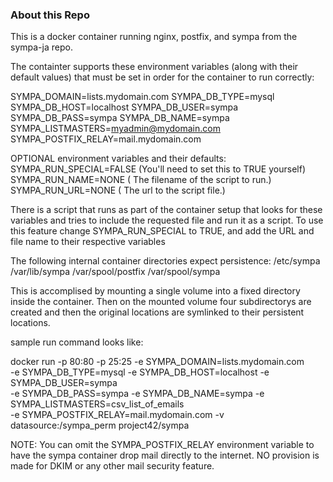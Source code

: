 ### About this Repo

This is a docker container running nginx, postfix,
and sympa from the sympa-ja repo.

The containter supports these environment
variables (along with their default values)
that must be set in order for the container to run
correctly:

SYMPA_DOMAIN=lists.mydomain.com
SYMPA_DB_TYPE=mysql
SYMPA_DB_HOST=localhost
SYMPA_DB_USER=sympa
SYMPA_DB_PASS=sympa
SYMPA_DB_NAME=sympa
SYMPA_LISTMASTERS=myadmin@mydomain.com
SYMPA_POSTFIX_RELAY=mail.mydomain.com

OPTIONAL environment variables and their defaults:
SYMPA_RUN_SPECIAL=FALSE (You'll need to set this to TRUE yourself)
SYMPA_RUN_NAME=NONE ( The filename of the script to run.)
SYMPA_RUN_URL=NONE ( The url to the script file.)

There is a script that runs as part of the container setup
that looks for these variables and tries to include the requested
file and run it as a script.  To use this feature change
SYMPA_RUN_SPECIAL to TRUE, and add the URL and file name to their
respective variables

The following internal container directories expect persistence:
/etc/sympa
/var/lib/sympa
/var/spool/postfix
/var/spool/sympa

This is accomplised by mounting a single volume into a fixed
directory inside the container.  Then on the mounted volume four
subdirectorys are created and then the original locations are symlinked
to their persistent locations.

sample run command looks like:

docker run -p 80:80 -p 25:25 -e SYMPA_DOMAIN=lists.mydomain.com \
-e SYMPA_DB_TYPE=mysql -e SYMPA_DB_HOST=localhost -e SYMPA_DB_USER=sympa \
-e SYMPA_DB_PASS=sympa -e SYMPA_DB_NAME=sympa -e SYMPA_LISTMASTERS=csv_list_of_emails \
-e SYMPA_POSTFIX_RELAY=mail.mydomain.com -v datasource:/sympa_perm project42/sympa

NOTE: You can omit the SYMPA_POSTFIX_RELAY environment variable to have the sympa
container drop mail directly to the internet.  NO provision is made for DKIM or any other
mail security feature.

